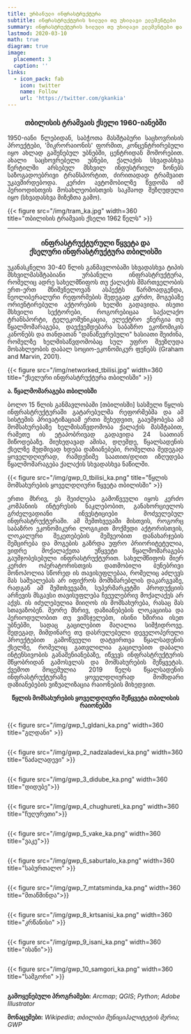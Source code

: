 ```yaml
---
title: ურბანული ინფრასტრუქტურა
subtitle: ინფრასტრუქტურის ხილული თუ უხილავი ელემენტები
summary: ინფრასტრუქტურის ხილული თუ უხილავი ელემენტები და 'ინფრასტრუქტურული წყვეტა'
lastmod: 2020-03-10
math: true
diagram: true
image:
  placement: 3
  caption: ''
links:
  - icon_pack: fab
    icon: twitter
    name: Follow
    url: 'https://twitter.com/gkankia'
---
```


<center><h3>თბილისის ტრამვაის ქსელი 1960-იანებში</h3></center>

<p align="justify"> 
1950-იანი წლებიდან, საბჭოთა მასშტაბური საცხოვრისის პროექტები, 'მიკრორაიონის' ფორმით, კონცენტრირებული იყო ახლად გაშენებულ უბნებში, ცენტრიდან მოშორებით. ახალი საცხოვრებელი უბნები, ქალაქის სხვადასხვა წერტილში არსებულ მსხვილ ინდუსტრიულ ზონებს საზოგადოებრივი ტრანსპორტით, ძირითადად ტრამვაით უკავშირდებოდა. კერძო ავტომობილზე წვდომა იმ პერიოდისთვის მოსახლეობისთვის საკმაოდ შეზღუდული იყო (სხვადასხვა მიზეზთა გამო).</p>

{{< figure src="/img/tram_ka.jpg" width=360 title="თბილისის ტრამვაის ქსელი 1962 წელს" >}}

*****

<center><h3> ინფრასტრუქტურული წყვეტა და <br> ქსელური ინფრასტრუქტურა თბილისში </h3></center>

<p align="justify"> 
უკანასკნელი 30-40 წლის განმავლობაში სხვადასხვა ტიპის მსხვილმასშტაბიანი ურბანული ინფრასტრუქტურა, რომელიც ადრე სახელმწიფოს თუ ქალაქის მმართველობის ერთ-ერთ მნიშვნელოვან ასპექტს წარმოადგენდა, ნეოლიბერალური რეფორმების შედეგად კერძო, მოგებაზე ორიენტირებული აქტორების ხელში გადავიდა. ისეთი მსხვილი სექტორები, როგორებიცაა საქალაქო ტრანსპორტი, ტელეკომუნიკაცია, ელექტრო ენერგია თუ წყალმომარაგება, დაექვემდებარა საბაზრო ეკონომიკის კანონებს და თანდათან "დანაწევრებული" ხასიათი შეიძინა, რომელზე ხელმისაწვდომობაც სულ უფრო შეეზღუდა მოსახლეობის დაბალ სოციო-ეკონომიკურ ფენებს (Graham and Marvin, 2001).</p>

{{< figure src="/img/networked_tbilisi.jpg" width=360 title="ქსელური ინფრასტრუქტურა თბილისში" >}}

**ა. წყალმომარაგება თბილისში**

<p align="justify"> 
ბოლო 15 წლის განმავლობაში [თბილისში] სასმელი წყლის ინფრასტრუქტურაში გატარებულმა რეფორმებმა და ამ სისტემის პრივატიზაციამ ერთი შეხედვით, გააუმჯობესა ამ მომსახურებაზე ხელმისაწვდომობა ქალაქის მასშტაბით, რამეთუ ის ეტაპობრივად გადავიდა 24 საათიან მიწოდებაზე. 
მიუხედავად ამისა, დღემდე, წყალსადენის ქსელზე მუდმივად ხდება დაზიანებები, რომელთა შედეგად ყოველდღიურად, რამდენიმე საათით/დღით იზღუდება წყალმომარაგება  ქალაქის სხვადასხვა ნაწილში.</p>

{{< figure src="/img/gwp_0_tbilisi_ka.png" title="წყლის მომსახურების ყოველდღიური წყვეტა თბილისში" >}}

<p align="justify"> 
ერთი მხრივ, ეს შეიძლება გამოწვეული იყოს კერძო კომპანიის ინტერესის ნაკლებობით, განახორციელოს გრძელვადიანი ინვესტიციები მოძველებულ ინფრასტრუქტურაში. ამ შემთხვევაში მისთვის, როგორც საბაზრო ეკონომიკური ლოგიკით მოქმედი აქტორისთვის, ლოკალური შეკეთებების მეშვეობით დანახარჯების შემცირება და მოგების გაზრდა უფრო პრიორიტეტულია, ვიდრე მოქალაქეთა უწყვეტი წყალმომარაგება გაუმჯობესებული ინფრასტრუქტურით. სახელმწიფოს მიერ კერძო ოპერატორისთვის დათმობილი ბუნებრივი მონოპოლია სწორედ ის თავისუფლებაა, რომელიც აძლევს მას საშუალებას არ იფიქროს მომხმარებლის დაკარგვაზე, რადგან ამ შემთხვევაში, სუპერმარკეტში პროდუქციის არჩევის მსგავსი თავისუფლება ჩვეულებრივ მოქალაქეს არ აქვს. ის იძულებულია მიიღოს ის მომსახურება, რასაც მას სთავაზობენ. 
მეორე მხრივ, დაზიანებების ლოკაციისა და პერიოდულობით თუ ვიმსჯელებთ, ისინი ხშირია ისეთ უბნებში, სადაც გაცილებით მაღალია სიმჭიდროვე. შედეგად, მიმდინარე თუ დასრულებული დეველოპერული პროექტებით გამოწვეული დატვირთვა წყალსადენის ქსელზე, რომელიც გათვლილია გაცილებით დაბალი ინტენსივობის განაშენიანებაზე, იწვევს ინფრასტრუქტურის მწყობრიდან გამოსვლას და მომსახურების შეწყვეტას. ქვემოთ მოცემულია 2019 წელს წყალსადენის ინფრასტრუქტურაზე ყოველდღიურად მომხდარი დაზიანებების ვიზუალიზაცია რაიონების მიხედვით.</p>

<center><b>წყლის მომსახურების ყოველდღიური შეწყვეტა თბილისის რაიონებში</b></center>

<!DOCTYPE html>
<html>
<head>
<meta name="viewport" content="width=device-width, initial-scale=1">
<style>
* {
  box-sizing: border-box;
}

/* Create two equal columns that floats next to each other */
.column {
  float: left;
  width: 50%;
  padding: 10px;
}

/* Clear floats after the columns */
.row:after {
  content: "";
  display: table;
  clear: both;
}

/* Responsive layout - makes the two columns stack on top of each other instead of next to each other */
@media screen and (max-width: 600px) {
  .column {
    width: 100%;
  }
}
</style>
</head>
<body>

<div class="row">
  <div class="column" style="">
    <p>{{< figure src="/img/gwp_1_gldani_ka.png" width=360 title="გლდანი" >}}</p>
  </div>
  <div class="column" style="">
    <p>{{< figure src="/img/gwp_2_nadzaladevi_ka.png" width=360 title="ნაძალადევი" >}}</p>
  </div>
</div>
<div class="row">
  <div class="column" style="">
    <p>{{< figure src="/img/gwp_3_didube_ka.png" width=360 title="დიდუბე">}}</p>
  </div>
  <div class="column" style="">
    <p>{{< figure src="/img/gwp_4_chughureti_ka.png" width=360 title="ჩუღურეთი">}}</p>
  </div>
</div>
<div class="row">
  <div class="column" style="">
    <p>{{< figure src="/img/gwp_5_vake_ka.png" width=360 title="ვაკე">}}</p>
  </div>
  <div class="column" style="">
    <p>{{< figure src="/img/gwp_6_saburtalo_ka.png" width=360 title="საბურთალო" >}}</p>
  </div>
</div>
<div class="row">
  <div class="column" style="">
    <p>{{< figure src="/img/gwp_7_mtatsminda_ka.png" width=360 title="მთაწმინდა">}}</p>
  </div>
  <div class="column" style="">
    <p>{{< figure src="/img/gwp_8_krtsanisi_ka.png" width=360 title="კრწანისი" >}}</p>
  </div>
</div>
<div class="row">
  <div class="column" style="">
    <p>{{< figure src="/img/gwp_9_isani_ka.png" width=360 title="ისანი">}}</p>
  </div>
  <div class="column" style="">
    <p>{{< figure src="/img/gwp_10_samgori_ka.png" width=360 title="სამგორი" >}}</p>
  </div>
</div>
</body>
</html>

**გამოყენებული პროგრამები:** _Arcmap_; _QGIS_; _Python_; _Adobe Illustrator_             

**მონაცემები:** _Wikipedia_; _თბილისი მუნიციპალიტეტის მერია_; _GWP_ 